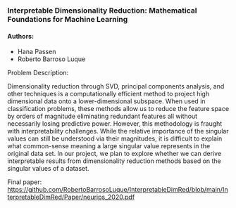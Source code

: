 ### Interpretable Dimensionality Reduction: Mathematical Foundations for Machine Learning

#### Authors:
- Hana Passen
- Roberto Barroso Luque

Problem Description:

Dimensionality reduction through SVD, principal components analysis, and other techniques is a computationally efficient method to project high dimensional data onto a lower-dimensional subspace. When used in classification problems, these methods allow us to reduce the feature space by orders of magnitude eliminating redundant features all without necessarily losing predictive power. However, this methodology is fraught with interpretability challenges. While the relative importance of the singular values can still be understood via their magnitudes, it is difficult to explain what common-sense meaning a large singular value represents in the original data set. In our project, we plan to explore whether we can derive interpretable results from dimensionality reduction methods based on the singular values of a dataset. 

Final paper:
https://github.com/RobertoBarrosoLuque/InterpretableDimRed/blob/main/InterpretableDimRed/Paper/neurips_2020.pdf

